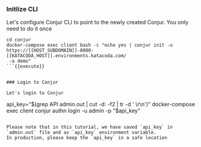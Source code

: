 
### Initlize CLI

Let's configure Conjur CLI to point to the newly created Conjur.
You only need to do it once

```
cd conjur
docker-compose exec client bash -c "echo yes | conjur init -u https://[[HOST_SUBDOMAIN]]-8080-[[KATACODA_HOST]].environments.katacoda.com/
 -a demo"
```{{execute}}


### Login to Conjur

Let's login to Conjur
```
api_key="$(grep API admin.out | cut -d: -f2 | tr -d ' \r\n')"
docker-compose exec client conjur authn login -u admin -p "$api_key"
```{{execute}}

Please note that in this tutorial, we have saved `api_key` in `admin.out` file and as `api_key` environment variable.
In production, please keep the `api_key` in a safe location
